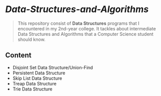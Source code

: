 # *Data-Structures-and-Algorithms*

> This repository consist of **Data Structures** programs that I encountered in my 2nd-year college. It tackles about intermediate Data Structures and Algorithms that a Computer Science student should know.

## Content
- Disjoint Set Data Structure/Union-Find
- Persistent Data Structure
- Skip List Data Structure
- Treap Data Structure
- Trie Data Structure
